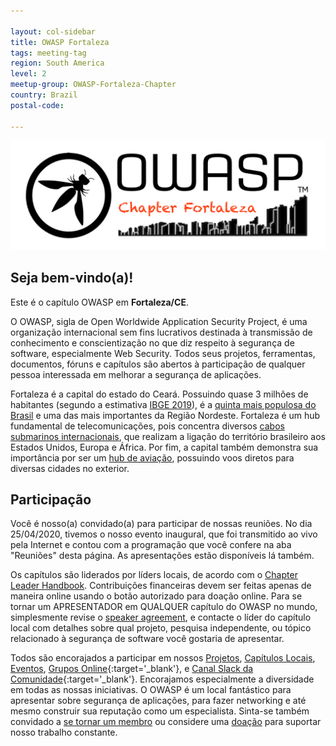```yaml
---

layout: col-sidebar
title: OWASP Fortaleza
tags: meeting-tag
region: South America
level: 2
meetup-group: OWASP-Fortaleza-Chapter
country: Brazil
postal-code: 

---
```


![Fortaleza, CE](assets/images/Logo_OWASP_Fortaleza.png)

## Seja bem-vindo(a)!
Este é o capítulo OWASP em **Fortaleza/CE**.

O OWASP, sigla de Open Worldwide Application Security Project, é uma organização internacional sem fins lucrativos destinada à transmissão de conhecimento e conscientização no que diz respeito à segurança de software, especialmente Web Security. Todos seus projetos, ferramentas, documentos, fóruns e capítulos são abertos à participação de qualquer pessoa interessada em melhorar a segurança de aplicações.

Fortaleza é a capital do estado do Ceará. Possuindo quase 3 milhões de habitantes (segundo a estimativa [IBGE 2019](https://cidades.ibge.gov.br/brasil/ce/fortaleza/panorama)), é a [quinta mais populosa do Brasil](https://agenciadenoticias.ibge.gov.br/agencia-sala-de-imprensa/2013-agencia-de-noticias/releases/25278-ibge-divulga-as-estimativas-da-populacao-dos-municipios-para-2019) e uma das mais importantes da Região Nordeste. Fortaleza é um hub fundamental de telecomunicações, pois concentra diversos [cabos submarinos internacionais](https://www.submarinecablemap.com/#/landing-point/fortaleza-brazil), que realizam a ligação do território brasileiro aos Estados Unidos, Europa e África. Por fim, a capital também demonstra sua importância por ser um [hub de aviação](https://www.ceara.gov.br/2019/07/25/governo-do-ceara-reunira-setores-do-turismo-em-evento-sobre-o-hub-aereo/), possuindo voos diretos para diversas cidades no exterior.

## Participação
Você é nosso(a) convidado(a) para participar de nossas reuniões. No dia 25/04/2020, tivemos o nosso evento inaugural, que foi transmitido ao vivo pela Internet e contou com a programação que você confere na aba "Reuniões" desta página. As apresentações estão disponíveis lá também.

Os capítulos são liderados por líders locais, de acordo com o [Chapter Leader Handbook](/www-policy/rules-of-procedure/chapter-handbook). Contribuições financeiras devem ser feitas apenas de maneira online usando o botão autorizado para doação online. Para se tornar um APRESENTADOR em QUALQUER capítulo do OWASP no mundo, simplesmente revise o [speaker agreement](/www-policy/speaker-agreement), e contacte o líder do capítulo local com detalhes sobre qual projeto, pesquisa independente, ou tópico relacionado à segurança de software você gostaria de apresentar.

Todos são encorajados a participar em nossos [Projetos](/projects), [Capítulos Locais](/chapters), [Eventos](/events), [Grupos Online](https://groups.google.com/a/owasp.com/){:target='_blank'}, e [Canal Slack da Comunidade](https://owasp.slack.com/){:target='_blank'}. Encorajamos especialmente a diversidade em todas as nossas iniciativas. O OWASP é um local fantástico para apresentar sobre segurança de aplicações, para fazer networking e até mesmo construir sua reputação como um especialista. Sinta-se também convidado a [se tornar um membro](/membership) ou considere uma [doação](/donate) para suportar nosso trabalho constante.
